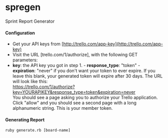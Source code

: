 # spregen
Sprint Report Generator

#### Configuration
  - Get your API keys from [http://trello.com/app-key](http://trello.com/app-key)  
  - Visit the URL [trello.com/1/authorize], with the following GET parameters:
   - **key**: the API key you got in step 1.
    - **response_type**: "token"
    - **expiration**: "never" if you don't want your token to ever expire. If you leave this blank, your generated token will expire after 30 days.
  The URL will look like this:  
  https://trello.com/1/authorize?key=YOURAPIKEY&response_type=token&expiration=never  
  You should see a page asking you to authorize your Trello application. Click "allow" and you should see a second page with a long alphanumeric string. This is your member token.

#### Generating Report
```
ruby generate.rb [board-name]
```
